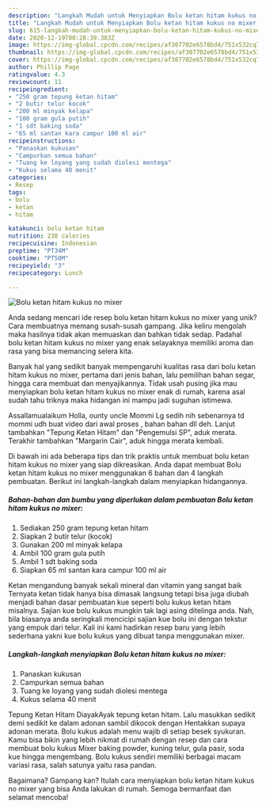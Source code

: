 ```yaml
---
description: "Langkah Mudah untuk Menyiapkan Bolu ketan hitam kukus no mixer Anti Gagal"
title: "Langkah Mudah untuk Menyiapkan Bolu ketan hitam kukus no mixer Anti Gagal"
slug: 615-langkah-mudah-untuk-menyiapkan-bolu-ketan-hitam-kukus-no-mixer-anti-gagal
date: 2020-12-19T00:28:39.383Z
image: https://img-global.cpcdn.com/recipes/af307702e6578bd4/751x532cq70/bolu-ketan-hitam-kukus-no-mixer-foto-resep-utama.jpg
thumbnail: https://img-global.cpcdn.com/recipes/af307702e6578bd4/751x532cq70/bolu-ketan-hitam-kukus-no-mixer-foto-resep-utama.jpg
cover: https://img-global.cpcdn.com/recipes/af307702e6578bd4/751x532cq70/bolu-ketan-hitam-kukus-no-mixer-foto-resep-utama.jpg
author: Phillip Page
ratingvalue: 4.3
reviewcount: 11
recipeingredient:
- "250 gram tepung ketan hitam"
- "2 butir telur kocok"
- "200 ml minyak kelapa"
- "100 gram gula putih"
- "1 sdt baking soda"
- "65 ml santan kara campur 100 ml air"
recipeinstructions:
- "Panaskan kukusan"
- "Campurkan semua bahan"
- "Tuang ke loyang yang sudah diolesi mentega"
- "Kukus selama 40 menit"
categories:
- Resep
tags:
- bolu
- ketan
- hitam

katakunci: bolu ketan hitam 
nutrition: 238 calories
recipecuisine: Indonesian
preptime: "PT34M"
cooktime: "PT50M"
recipeyield: "3"
recipecategory: Lunch

---
```



![Bolu ketan hitam kukus no mixer](https://img-global.cpcdn.com/recipes/af307702e6578bd4/751x532cq70/bolu-ketan-hitam-kukus-no-mixer-foto-resep-utama.jpg)

Anda sedang mencari ide resep bolu ketan hitam kukus no mixer yang unik? Cara membuatnya memang susah-susah gampang. Jika keliru mengolah maka hasilnya tidak akan memuaskan dan bahkan tidak sedap. Padahal bolu ketan hitam kukus no mixer yang enak selayaknya memiliki aroma dan rasa yang bisa memancing selera kita.

Banyak hal yang sedikit banyak mempengaruhi kualitas rasa dari bolu ketan hitam kukus no mixer, pertama dari jenis bahan, lalu pemilihan bahan segar, hingga cara membuat dan menyajikannya. Tidak usah pusing jika mau menyiapkan bolu ketan hitam kukus no mixer enak di rumah, karena asal sudah tahu triknya maka hidangan ini mampu jadi suguhan istimewa.

Assallamualaikum Holla, ounty uncle Mommi Lg sedih nih sebenarnya td mommi udh buat video dari awal proses , bahan bahan dll deh. Lanjut tambahkan &#34;Tepung Ketan Hitam&#34; dan &#34;Pengemulsi SP&#34;, aduk merata. Terakhir tambahkan &#34;Margarin Cair&#34;, aduk hingga merata kembali.


Di bawah ini ada beberapa tips dan trik praktis untuk membuat bolu ketan hitam kukus no mixer yang siap dikreasikan. Anda dapat membuat Bolu ketan hitam kukus no mixer menggunakan 6 bahan dan 4 langkah pembuatan. Berikut ini langkah-langkah dalam menyiapkan hidangannya.

<!--inarticleads1-->

##### Bahan-bahan dan bumbu yang diperlukan dalam pembuatan Bolu ketan hitam kukus no mixer:

1. Sediakan 250 gram tepung ketan hitam
1. Siapkan 2 butir telur (kocok)
1. Gunakan 200 ml minyak kelapa
1. Ambil 100 gram gula putih
1. Ambil 1 sdt baking soda
1. Siapkan 65 ml santan kara campur 100 ml air


Ketan mengandung banyak sekali mineral dan vitamin yang sangat baik Ternyata ketan tidak hanya bisa dimasak langsung tetapi bisa juga diubah menjadi bahan dasar pembuatan kue seperti bolu kukus ketan hitam misalnya. Sajian kue bolu kukus mungkin tak lagi asing ditelinga anda. Nah, bila biasanya anda seringkali mencicipi sajian kue bolu ini dengan tekstur yang empuk dari telur. Kali ini kami hadirkan resep baru yang lebih sederhana yakni kue bolu kukus yang dibuat tanpa menggunakan mixer. 

<!--inarticleads2-->

##### Langkah-langkah menyiapkan Bolu ketan hitam kukus no mixer:

1. Panaskan kukusan
1. Campurkan semua bahan
1. Tuang ke loyang yang sudah diolesi mentega
1. Kukus selama 40 menit


Tepung Ketan Hitam DiayakAyak tepung ketan hitam. Lalu masukkan sedikit demi sedikit ke dalam adonan sambil dikocok dengan Hentakkan supaya adonan merata. Bolu kukus adalah menu wajib di setiap besek syukuran. Kamu bisa bikin yang lebih nikmat di rumah dengan resep dan cara membuat bolu kukus Mixer baking powder, kuning telur, gula pasir, soda kue hingga mengembang. Bolu kukus sendiri memiliki berbagai macam variasi rasa, salah satunya yaitu rasa pandan. 

Bagaimana? Gampang kan? Itulah cara menyiapkan bolu ketan hitam kukus no mixer yang bisa Anda lakukan di rumah. Semoga bermanfaat dan selamat mencoba!
